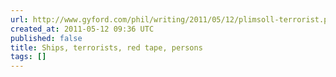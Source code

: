 ```yaml
---
url: http://www.gyford.com/phil/writing/2011/05/12/plimsoll-terrorist.php
created_at: 2011-05-12 09:36 UTC
published: false
title: Ships, terrorists, red tape, persons
tags: []
---
```



